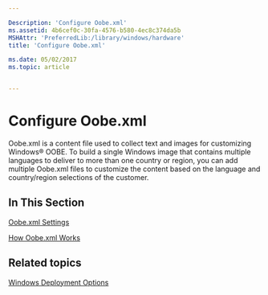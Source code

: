 ```yaml
---

Description: 'Configure Oobe.xml'
ms.assetid: 4b6cef0c-30fa-4576-b580-4ec8c374da5b
MSHAttr: 'PreferredLib:/library/windows/hardware'
title: 'Configure Oobe.xml'

ms.date: 05/02/2017
ms.topic: article


---
```


# Configure Oobe.xml


Oobe.xml is a content file used to collect text and images for customizing Windows® OOBE. To build a single Windows image that contains multiple languages to deliver to more than one country or region, you can add multiple Oobe.xml files to customize the content based on the language and country/region selections of the customer.

## <span id="In_This_Section"></span><span id="in_this_section"></span><span id="IN_THIS_SECTION"></span>In This Section


[Oobe.xml Settings](oobexml-settings.md)

[How Oobe.xml Works](how-oobexml-works.md)

## <span id="related_topics"></span>Related topics


[Windows Deployment Options](windows-deployment-options.md)

 

 






